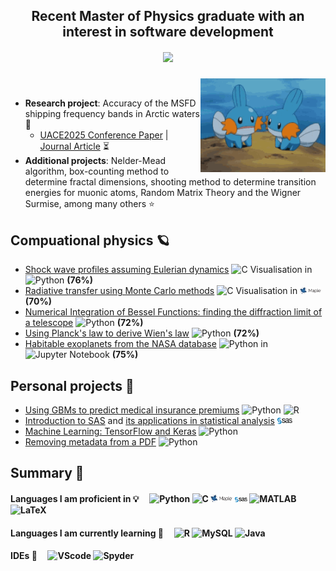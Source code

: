 ## <div align="center">Recent Master of Physics graduate with an interest in software development</div> 
##### <div align="center"> <img src="https://komarev.com/ghpvc/?username=cooperdylan19&style=plastic"> </div> 


<img src="/Content/mudkip.gif" align="right" width="200" />

<br/> 

- **Research project**: Accuracy of the MSFD shipping frequency bands in Arctic waters 🌊
  - [UACE2025 Conference Paper](/Content/Blondel_etal_UACE2025_v1.pdf) | [Journal Article](/Content/Blondel_etal_UACE2025_v1.pdf) ⏳
- **Additional projects**: Nelder-Mead algorithm, box-counting method to determine fractal dimensions, shooting method to determine transition energies for muonic atoms, Random Matrix Theory and the Wigner Surmise, among many others ⭐


## Compuational physics 🪐
- [Shock wave profiles assuming Eulerian dynamics](https://github.com/cooperdylan19/fluid-solver)  ![C](https://img.shields.io/badge/C-darkblue) Visualisation in ![Python](https://img.shields.io/badge/Python-3670A0?style=flat&logo=python&logoColor=ffdd54) **(76%)**
- [Radiative transfer using Monte Carlo methods](https://github.com/cooperdylan19/radiative-transfer)  ![C](https://img.shields.io/badge/C-darkblue) Visualisation in <img src="/Content/Maple_logo.png" width=7% height=7%> **(70%)**
- [Numerical Integration of Bessel Functions: finding the diffraction limit of a telescope](https://github.com/cooperdylan19/airy-disk) ![Python](https://img.shields.io/badge/Python-3670A0?style=flat&logo=python&logoColor=ffdd54) **(72%)**
- [Using Planck's law to derive Wien's law](https://github.com/cooperdylan19/wiens-law) ![Python](https://img.shields.io/badge/Python-3670A0?style=flat&logo=python&logoColor=ffdd54) **(72%)**
- [Habitable exoplanets from the NASA database](https://github.com/cooperdylan19/habitable-exoplanets) ![Python](https://img.shields.io/badge/Python-3670A0?style=flat&logo=python&logoColor=ffdd54) in ![Jupyter Notebook](https://img.shields.io/badge/Jupyter-%23FA0F00.svg?style=flat&logo=jupyter&logoColor=white) **(75%)**


## Personal projects 🎳
- [Using GBMs to predict medical insurance premiums](https://github.com/cooperdylan19/GBMs-for-insurance)   ![Python](https://img.shields.io/badge/Python-3670A0?style=flat&logo=python&logoColor=ffdd54) ![R](https://img.shields.io/badge/R-276DC3?style=for-the-badge&logo=r&logoColor=white)
- [Introduction to SAS](https://github.com/cooperdylan19/introductory-SAS) and [its applications in statistical analysis](https://github.com/cooperdylan19/statistics-in-SAS) <img src="/Content/SAS_logo.png" width=5% height=5%>
- [Machine Learning: TensorFlow and Keras](https://github.com/cooperdylan19/PyTorch-TensorFlow) ![Python](https://img.shields.io/badge/Python-3670A0?style=flat&logo=python&logoColor=ffdd54)
- [Removing metadata from a PDF](https://github.com/cooperdylan19/remove-active-ingredients-pdf) ![Python](https://img.shields.io/badge/Python-3670A0?style=flat&logo=python&logoColor=ffdd54)


## Summary 📍

#### Languages I am proficient in 💡 &nbsp;&nbsp;&nbsp; ![Python](https://img.shields.io/badge/Python-3670A0?style=flat&logo=python&logoColor=ffdd54) ![C](https://img.shields.io/badge/C-darkblue) <img src="/Content/Maple_logo.png" width=7% height=7%> <img src="/Content/SAS_logo.png" width=4% height=4%> ![MATLAB](https://img.shields.io/badge/MATLAB-blue) ![LaTeX](https://img.shields.io/badge/LaTeX-47A141?style=for-the-badge&logo=LaTeX&logoColor=white)

#### Languages I am currently learning 🌱 &nbsp;&nbsp;&nbsp; ![R](https://img.shields.io/badge/R-276DC3?style=for-the-badge&logo=r&logoColor=white) ![MySQL](https://img.shields.io/badge/mysql-4479A1.svg?style=for-the-badge&logo=mysql&logoColor=white) ![Java](https://img.shields.io/badge/java-%23ED8B00.svg?style=for-the-badge&logo=openjdk&logoColor=white)

#### IDEs 📖 &nbsp;&nbsp;&nbsp; ![VScode](https://img.shields.io/badge/Visual_Studio-5C2D91?style=for-the-badge&logo=visual%20studio&logoColor=white) ![Spyder](https://img.shields.io/badge/Spyder%20Ide-FF0000?style=for-the-badge&logo=spyder%20ide&logoColor=white)
